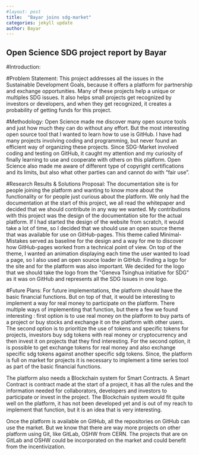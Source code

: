 ```yaml
---
#layout: post
title:  "Bayar joins sdg-market"
categories: jekyll update
author: Bayar
---
```

## Open Science SDG project report by Bayar

#Introduction:

#Problem Statement:
This project addresses all the issues in the Sustainable Development Goals, because it offers a platform for partnership and exchange opportunities. Many of these projects help a unique or multiples SDG issues. It also helps small projects get recognized by investors or developers, and when they get recognized, it creates a probability of getting funds for this project.

#Methodology:
Open Science made me discover many open source tools and just how much they can do without any effort. But the most interesting open source tool that I wanted to learn how to use is GitHub. I have had many projects involving coding and programming, but never found an efficient way of organizing these projects. Since SDG-Market involved coding and testing on GitHub, it caught my attention and my curiosity of finally learning to use and cooperate with others on this platform.
Open Science also made me aware of different type of copyright certifications and its limits, but also what other parties can and cannot do with “fair use”.

#Research Results & Solutions Proposal:
The documentation site is for people joining the platform and wanting to know more about the functionality or for people just curious about the platform. We only had the documentation at the start of this project, we all read the whitepaper and decided that we should contribute in any way we wanted. My contributions with this project was the design of the documentation site for the actual platform.
If I had started the design of the website from scratch, it would take a lot of time, so I decided that we should use an open source theme that was available for use on GitHub-pages. This theme called Minimal-Mistakes served as baseline for the design and a way for me to discover how GitHub-pages worked from a technical point of view. On top of the theme, I wanted an animation displaying each time the user wanted to load a page, so I also used an open source loader in GitHub. Finding a logo for the site and for the platform was also important. We decided for the logo that we should take the logo from the "Geneva Tsinghua initiative for SDG" as it was on GitHub and represents all the SDG issues in one logo.

#Future Plans:
For future implementations, the platform should have the basic financial functions. But on top of that, it would be interesting to implement a way for real money to participate on the platform. There multiple ways of implementing that function, but there a few we found interesting : first option is to use real money on the platform to buy parts of a project or buy stocks and exchange it on the platform with other users. The second option is to prioritize the use of tokens and specific tokens for projects, investors buy sdg tokens with real money or cryptocurrency and then invest it on projects that they find interesting. For the second option, it is possible to get exchange tokens for real money and also exchange specific sdg tokens against another specific sdg tokens. Since, the platform is full on market for projects it is necessary to implement a time series tool as part of the basic financial functions.

The platform also needs a Blockchain system for Smart Contracts. A Smart Contract is contract made at the start of a project, it has all the rules and the information needed for collaborators, developers and investors to participate or invest in the project. The Blockchain system would fit quite well on the platform, it has not been developed yet and is out of my reach to implement that function, but it is an idea that is very interesting.

Once the platform is available on GitHub, all the repositories on GitHub can use the market. But we know that there are way more projects on other platform using Git, like GitLab, OSHW from CERN. The projects that are on GitLab and OSHW could be incorporated on the market and could benefit from the incentivization.
